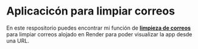 # Aplicacicón para limpiar correos
En este respositorio puedes encontrar mi función de  **[limpieza de correos](https://github.com/leoglezcts/limpieza_para_DataFrames/blob/main/def_correos.ipynb)** para limpiar correos alojado en Render para poder visualizar la app desde una URL. 
